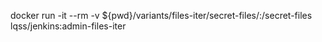 docker run -it --rm -v ${pwd}/variants/files-iter/secret-files/:/secret-files lqss/jenkins:admin-files-iter
